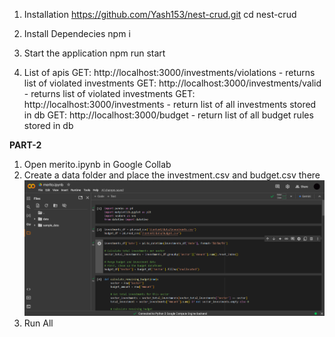 1. Installation
https://github.com/Yash153/nest-crud.git
cd nest-crud

2. Install Dependecies
npm i

3. Start the application
npm run start

4. List of apis
GET: http://localhost:3000/investments/violations - returns list of violated investments
GET: http://localhost:3000/investments/valid - returns list of violated investments
GET: http://localhost:3000/investments - return list of all investments stored in db
GET: http://localhost:3000/budget - return list of all budget rules stored in db


**PART-2**

1. Open merito.ipynb in Google Collab
2. Create a data folder and place the investment.csv and budget.csv there
![alt text](image.png)
3. Run All
